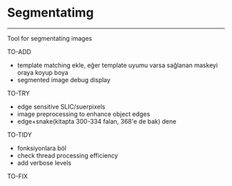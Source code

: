 # Segmentatimg
---
Tool for segmentating images

TO-ADD
- template matching ekle, eğer template uyumu varsa sağlanan maskeyi oraya koyup boya
- segmented image debug display

TO-TRY
- edge sensitive SLIC/suerpixels
- image preprocessing to enhance object edges
- edge+snake(kitapta 300-334 falan, 368'e de bak) dene

TO-TIDY
- fonksiyonlara böl
- check thread processing efficiency
- add verbose levels

TO-FIX

